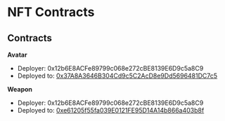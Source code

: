 # NFT Contracts

## Contracts

**Avatar**

- Deployer: 0x12b6E8ACFe89799c068e272cBE8139E6D9c5a8C9
- Deployed to: [0x37A8A3646B304Cd9c5C2AcD8e9Dd5696481DC7c5](https://sepolia.etherscan.io/address/0x37a8a3646b304cd9c5c2acd8e9dd5696481dc7c5)

**Weapon**

- Deployer: 0x12b6E8ACFe89799c068e272cBE8139E6D9c5a8C9
- Deployed to: [0xe61205f55fa039E0121FE95D14A14b866a403b8f](https://sepolia.etherscan.io/address/0xe61205f55fa039E0121FE95D14A14b866a403b8f)

